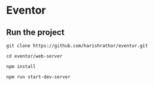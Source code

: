 # Eventor
## Run the project
`git clone https://github.com/harishrathor/eventor.git`

`cd eventor/web-server`

`npm install`

`npm run start-dev-server`

